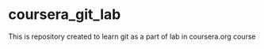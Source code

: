 # coursera_git_lab
This is repository created to learn git as a part of lab in  coursera.org course
